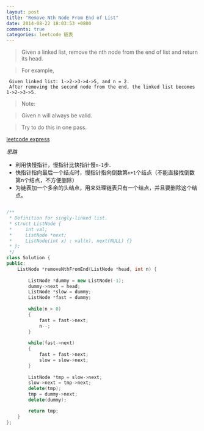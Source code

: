 ```yaml
---
layout: post
title: "Remove Nth Node From End of List"
date: 2014-08-22 18:03:53 +0800
comments: true
categories: leetcode 链表
---
```

>Given a linked list, remove the nth node from the end of list and return its head.  

>For example,   

	 Given linked list: 1->2->3->4->5, and n = 2.
	 After removing the second node from the end, the linked list becomes 1->2->3->5.

>Note:

>Given n will always be valid.

>Try to do this in one pass. 
<!--more-->
[leetcode express](https://oj.leetcode.com/problems/remove-nth-node-from-end-of-list/)

*思路*

* 利用快慢指针，慢指针比快指针慢`n-1`步.
* 快指针指向最后一个结点时，慢指针指向倒数第`n+1`个结点（不能直接找倒数第n个结点，不方便删除）
* 为链表加一个多余的头结点，用来处理链表只有一个结点，并且要删除这个结点。

```c++ 时间复杂度 O(n)，空间复杂度 O(1)

/**
 * Definition for singly-linked list.
 * struct ListNode {
 *     int val;
 *     ListNode *next;
 *     ListNode(int x) : val(x), next(NULL) {}
 * };
 */
class Solution {
public:
    ListNode *removeNthFromEnd(ListNode *head, int n) {
       
        ListNode *dummy = new ListNode(-1);
        dummy->next = head;
        ListNode *slow = dummy;
        ListNode *fast = dummy;
        
        while(n > 0)
        {
            fast = fast->next;
            n--;
        }
        
        while(fast->next)
        {
            fast = fast->next;
            slow = slow->next;
        }
        
        ListNode *tmp = slow->next;
        slow->next = tmp->next;
        delete(tmp);
        tmp = dummy->next;
        delete(dummy);

        return tmp;
    }
};
```